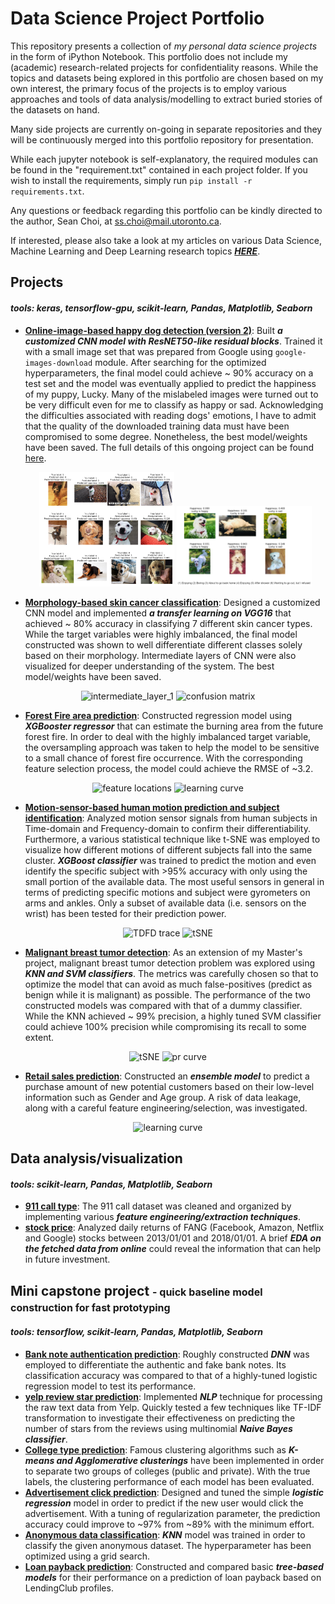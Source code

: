 # Data Science Project Portfolio

This repository presents a collection of *my personal data science projects* in the form of iPython Notebook. This portfolio does not include my (academic) research-related projects for confidentiality reasons. While the topics and datasets being explored in this portfolio are chosen based on my own interest, the primary focus of the projects is to employ various approaches and tools of data analysis/modelling to extract buried stories of the datasets on hand.

Many side projects are currently on-going in separate repositories and they will be continuously merged into this portfolio repository for presentation.

While each jupyter notebook is self-explanatory, the required modules can be found in the "requirement.txt" contained in each project folder. If you wish to install the requirements, simply run `pip install -r requirements.txt`. 

Any questions or feedback regarding this portfolio can be kindly directed to the author, Sean Choi, at ss.choi@mail.utoronto.ca.

If interested, please also take a look at my articles on various Data Science, Machine Learning and Deep Learning research topics ***[HERE](https://github.com/sungsujaing/ML_DL_articles_resources)***.

## Projects
#### *tools: keras, tensorflow-gpu, scikit-learn, Pandas, Matplotlib, Seaborn*

* **[Online-image-based happy dog detection (version 2)][27]**: Built ***a customized CNN model with ResNET50-like residual blocks***. Trained it with a small image set that was prepared from Google using `google-images-download` module. After searching for the optimized hyperparameters, the final model could achieve ~ 90% accuracy on a test set and the model was eventually applied to predict the happiness of my puppy, Lucky. Many of the mislabeled images were turned out to be very difficult even for me to classify as happy or sad. Acknowledging the difficulties associated with reading dogs' emotions, I have to admit that the quality of the downloaded training data must have been compromised to some degree. Nonetheless, the best model/weights have been saved. The full details of this ongoing project can be found [here](https://github.com/sungsujaing/Happy_Dog_Detection).

  <p align="center">
  <img src="HappyDogDetection/Readme_images/wrong_label_test_image_v2.png" alt="intermediate_layer_1" width="45%" class="center">
  <img src="HappyDogDetection/Readme_images/new_image_result_v2.png" alt="confusion matrix" width="45%" class="center">
  </p>

* **[Morphology-based skin cancer classification][1]**: Designed a customized CNN model and implemented ***a transfer learning on VGG16*** that achieved ~ 80% accuracy in classifying 7 different skin cancer types. While the target variables were highly imbalanced, the final model constructed was shown to well differentiate different classes solely based on their morphology. Intermediate layers of CNN were also visualized for deeper understanding of the system. The best model/weights have been saved.
<p align="center">
<img src="SkinCancerClassification_CNN/figure/featuremaps-layer-1.png" alt="intermediate_layer_1" width="45%" class="center">
<img src="SkinCancerClassification_CNN/figure/model_2_evaluation.png" alt="confusion matrix" width="45%" class="center">
</p>

* **[Forest Fire area prediction][2]**: Constructed regression model using ***XGBooster regressor*** that can estimate the burning area from the future forest fire. In order to deal with the highly imbalanced target variable, the oversampling approach was taken to help the model to be sensitive to a small chance of forest fire occurrence. With the corresponding feature selection process, the model could achieve the RMSE of ~3.2.
<p align="center">
<img src="EstimatingDamageFromForestFire/figure/low-level features.png" alt="feature locations" width="45%">
<img src="EstimatingDamageFromForestFire/figure/learning curve.png" alt="learning curve" width="45%">
</p>

* **[Motion-sensor-based human motion prediction and subject identification][3]**: Analyzed motion sensor signals from human subjects in Time-domain and Frequency-domain to confirm their differentiability. Furthermore, a various statistical technique like t-SNE was employed to visualize how different motions of different subjects fall into the same cluster. ***XGBoost classifier*** was trained to predict the motion and even identify the specific subject with >95% accuracy with only using the small portion of the available data. The most useful sensors in general in terms of predicting specific motions and subject were gyrometers on arms and ankles. Only a subset of available data (i.e. sensors on the wrist) has been tested for their prediction power.
<p align="center">
<img src="HumanAndMotionPrediction/figure/Time_Freq signal traces.png" alt="TDFD trace" width="45%">
<img src="HumanAndMotionPrediction/figure/tSNA by motion.png" alt="tSNE" width="45%">
</p>

* **[Malignant breast tumor detection][4]**: As an extension of my Master's project, malignant breast tumor detection problem was explored using ***KNN and SVM classifiers***. The metrics was carefully chosen so that to optimize the model that can avoid as much false-positives (predict as benign while it is malignant) as possible. The performance of the two constructed models was compared with that of a dummy classifier. While the KNN achieved ~ 99% precision, a highly tuned SVM classifier could achieve 100% precision while compromising its recall to some extent.
<p align="center">
<img src="PrognosticBreaseTumorDetection/figure/tSNE.png" alt="tSNE" width="45%">
<img src="PrognosticBreaseTumorDetection/figure/p-r curve.png" alt="pr curve" width="30%">
</p>

* **[Retail sales prediction][5]**: Constructed an ***ensemble model*** to predict a purchase amount of new potential customers based on their low-level information such as Gender and Age group. A risk of data leakage, along with a careful feature engineering/selection, was investigated.

<p align="center">
<img src="RetailSalesPrediction_BlackFridayAnalysis/figure/learning curve.png" alt="learning curve" width="40%">
</p>

## Data analysis/visualization
#### *tools: scikit-learn, Pandas, Matplotlib, Seaborn*
* **[911 call type][11]**: The 911 call dataset was cleaned and organized by implementing various ***feature engineering/extraction techniques***.
* **[stock price][12]**: Analyzed daily returns of FANG (Facebook, Amazon, Netflix and Google) stocks between 2013/01/01 and 2018/01/01. A brief ***EDA on the fetched data from online*** could reveal the information that can help in future investment.


## Mini capstone project <font size=3> - quick baseline model construction for fast prototyping</font> 
#### *tools: tensorflow, scikit-learn, Pandas, Matplotlib, Seaborn*
* **[Bank note authentication prediction][21]**: Roughly constructed ***DNN*** was employed to differentiate the authentic and fake bank notes. Its classification accuracy was compared to that of a highly-tuned logistic regression model to test its performance.  
* **[yelp review star prediction][22]**: Implemented ***NLP*** technique for processing the raw text data from Yelp. Quickly tested a few techniques like TF-IDF transformation to investigate their effectiveness on predicting the number of stars from the reviews using multinomial ***Naive Bayes classifier***.
* **[College type prediction][23]**: Famous clustering algorithms such as ***K-means and Agglomerative clusterings*** have been implemented in order to separate two groups of colleges (public and private). With the true labels, the clustering performance of each model has been evaluated.
* **[Advertisement click prediction][24]**: Designed and tuned the simple ***logistic regression*** model in order to predict if the new user would click the advertisement. With a tuning of regularization parameter, the prediction accuracy could improve to ~97% from ~89% with the minimum effort.
* **[Anonymous data classification][25]**: ***KNN*** model was trained in order to classify the given anonymous dataset. The hyperparameter has been optimized using a grid search.
* **[Loan payback prediction][26]**: Constructed and compared basic ***tree-based models*** for their performance on a prediction of loan payback based on LendingClub profiles. 

[1]:https://github.com/sungsujaing/DataScience_Portfolio/blob/master/SkinCancerClassification_CNN/SkinCancerClassification.ipynb
[2]:https://github.com/sungsujaing/DataScience_Portfolio/blob/master/EstimatingDamageFromForestFire/Forest_Fire_Prediction_Model.ipynb
[3]:https://github.com/sungsujaing/DataScience_Portfolio/blob/master/HumanAndMotionPrediction/Mobile_Human_Motion_Prediction.ipynb
[4]:https://github.com/sungsujaing/DataScience_Portfolio/blob/master/PrognosticBreaseTumorDetection/BenignBreatTumorDetection.ipynb
[5]:https://github.com/sungsujaing/DataScience_Portfolio/blob/master/RetailSalesPrediction_BlackFridayAnalysis/BlackFriday%2BAnalysis_Prediction.ipynb

[11]:https://github.com/sungsujaing/DataScience_Portfolio/blob/master/Mini%20capstone%20projects/EDA-911call_Montgomery.ipynb
[12]:https://github.com/sungsujaing/DataScience_Portfolio/blob/master/Mini%20capstone%20projects/EDA-FANG_StockPrice.ipynb

[21]:https://github.com/sungsujaing/DataScience_Portfolio/blob/master/Mini%20capstone%20projects/Bank%20authentication%20prediction_DNN%20buildup%20on%20TensorFlow.ipynb
[22]:https://github.com/sungsujaing/DataScience_Portfolio/blob/master/Mini%20capstone%20projects/Yelp_Review%20classification_NLP.ipynb
[23]:https://github.com/sungsujaing/DataScience_Portfolio/blob/master/Mini%20capstone%20projects/College%20type%20prediction_K-Means%20and%20Agglomerative%20Clustering.ipynb
[24]:https://github.com/sungsujaing/DataScience_Portfolio/blob/master/Mini%20capstone%20projects/Ad%20click%20prediction_Logistic%20Regression.ipynb
[25]:https://github.com/sungsujaing/DataScience_Portfolio/blob/master/Mini%20capstone%20projects/AnonymousDataClassification_KNN.ipynb
[26]:https://github.com/sungsujaing/DataScience_Portfolio/blob/master/Mini%20capstone%20projects/Loan_payback_prediction_Decision%20Trees%20and%20Random%20Forest.ipynb

[27]: https://github.com/sungsujaing/DataScience_Portfolio/blob/master/HappyDogDetection/HappyDogDetection_v2.ipynb
